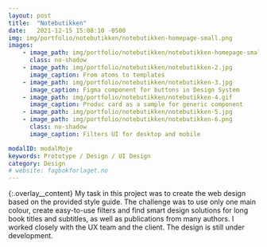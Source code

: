 ```yaml
---
layout: post
title:  "Notebutikken"
date:   2021-12-15 15:08:10 -0500
img: img/portfolio/notebutikken/notebutikken-homepage-small.png
images: 
    - image_path: img/portfolio/notebutikken/notebutikken-homepage-small.png
      class: no-shadow
    - image_path: img/portfolio/notebutikken/notebutikken-2.jpg
      image_caption: From atoms to templates
    - image_path: img/portfolio/notebutikken/notebutikken-3.jpg
      image_caption: Figma component for buttons in Design System
    - image_path: img/portfolio/notebutikken/notebutikken-4.gif
      image_caption: Produc card as a sample for generic component
    - image_path: img/portfolio/notebutikken/notebutikken-5.jpg
    - image_path: img/portfolio/notebutikken/notebutikken-6.png
      class: no-shadow
      image_caption: Filters UI for desktop and mobile

modalID: modalMoje
keywords: Prototype / Design / UI Design
category: Design
# website: fagbokforlaget.no
---
```

{:.overlay__content}
My task in this project was to create the web design based on the provided style guide. The challenge was to use only one main colour, create easy-to-use filters and find smart design solutions for long book titles and subtitles, as well as publications from many authors. I worked closely with the UX team and the client. The design is still under development.

<!--
Moim zadniem w tym projekcie było stworzenie designu strony bazującego na dostarczonym stylebooku. Wyzwaniem było oparcie designu o jeden tylko kolor główny, stworzenie przejrzystego systemu filtrów i uwzględnieniu bardzo długich tytułów i podtytułów ksiązek, a takze publikacji mających wielu autorów. W trakcie pracy ściśle współpracowałem z teamem UX i klientem. Strona wciąz jest zmieniena i rozwijana.
-->